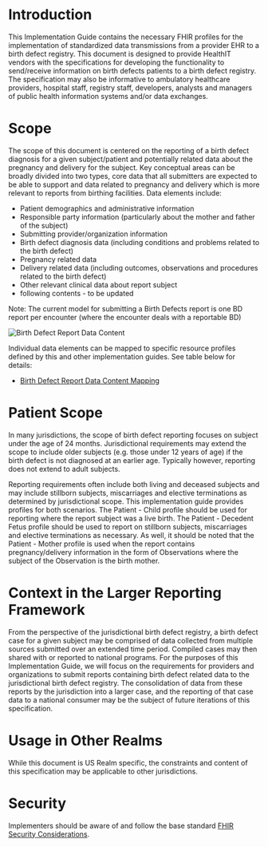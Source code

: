# Introduction
This Implementation Guide contains the necessary FHIR profiles for the implementation of standardized data transmissions from a provider EHR to a birth defect registry. This document is designed to provide HealthIT vendors with the specifications for developing the functionality to send/receive information on birth defects patients to a birth defect registry. The specification may also be informative to ambulatory healthcare providers, hospital staff, registry staff, developers, analysts and managers of public health information systems and/or data exchanges. 

# Scope
The scope of this document is centered on the reporting of a birth defect diagnosis for a given subject/patient and potentially related data about the pregnancy and delivery for the subject. Key conceptual areas can be broadly divided into two types, core data that all submitters are expected to be able to support and data related to pregnancy and delivery which is more relevant to reports from birthing facilities. Data elements include:
* Patient demographics and administrative information
* Responsible party information (particularly about the mother and father of the subject)
* Submitting provider/organization information
* Birth defect diagnosis data (including conditions and problems related to the birth defect)
* Pregnancy related data
* Delivery related data (including outcomes, observations and procedures related to the birth defect)
* Other relevant clinical data about report subject
* following contents - to be updated

Note: The current model for submitting a Birth Defects report is one BD report per encounter (where the encounter deals with a reportable BD)

![Birth Defect Report Data Content](BDRcorecontent.png)

Individual data elements can be mapped to specific resource profiles defined by this and other implementation guides. See table below for details:

* [Birth Defect Report Data Content Mapping](BirthDefectsReportingIG_GapAnalysis.csv)

# Patient Scope
In many jurisdictions, the scope of birth defect reporting focuses on subject under the age of 24 months. Jurisdictional requirements may extend the scope to include older subjects (e.g. those under 12 years of age) if the birth defect is not diagnosed at an earlier age. Typically however, reporting  does not extend to adult subjects. 

Reporting requirements often include both living and deceased subjects and may include stillborn subjects, miscarriages and elective terminations as determined by jurisdictional scope. This implementation guide provides profiles for both scenarios. The Patient - Child profile should be used for reporting where the report subject was a live birth. The Patient - Decedent Fetus profile should be used to report on stillborn subjects, miscarriages and elective terminations as necessary. As well, it should be noted that the Patient - Mother profile is used when the report contains pregnancy/delivery information in the form of Observations where the subject of the Observation is the birth mother.

# Context in the Larger Reporting Framework
From the perspective of the jurisdictional birth defect registry, a birth defect case for a given subject may be comprised of data collected from multiple sources submitted over an extended time period. Compiled cases may then shared with or reported to national programs. For the purposes of this Implementation Guide, we will focus on the requirements for providers and organizations to submit reports containing birth defect related data to the jurisdictional birth defect registry. The consolidation of data from these reports by the jurisdiction into a larger case, and the reporting of that case data to a national consumer may be the subject of future iterations of this specification. 

# Usage in Other Realms
While this document is US Realm specific, the constraints and content of this specification may be applicable to other jurisdictions.

# Security
Implementers should be aware of and follow the base standard [FHIR Security Considerations](http://hl7.org/fhir/R4/security.html).
